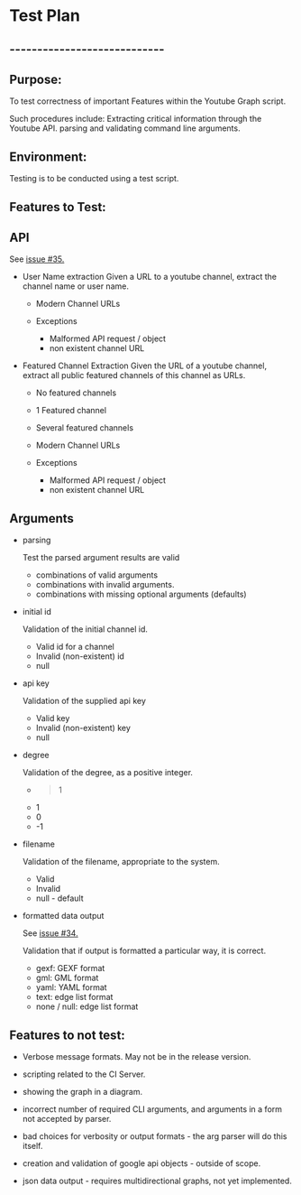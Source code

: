# Test Plan

## ----------------------------


## Purpose:

To test correctness of important Features within the Youtube Graph script.

Such procedures include:
    Extracting critical information through the Youtube API.
    parsing and validating command line arguments.


## Environment:

Testing is to be conducted using a test script. 

## Features to Test:


## API

See [issue #35.](https://github.com/rask004/youtube-channel-graphing/issues/35)
    
- User Name extraction
    Given a URL to a youtube channel, extract the channel name or user name.

    * Modern Channel URLs

    * Exceptions
        - Malformed API request / object
        - non existent channel URL

- Featured Channel Extraction
    Given the URL of a youtube channel, extract all public featured channels of this channel as
    URLs.

    * No featured channels
    * 1 Featured channel
    * Several featured channels
    * Modern Channel URLs

    * Exceptions
        - Malformed API request / object
        - non existent channel URL


## Arguments

- parsing

    Test the parsed argument results are valid

    * combinations of valid arguments
    * combinations with invalid arguments.
    * combinations with missing optional arguments (defaults)

- initial id

    Validation of the initial channel id.

    * Valid id for a channel
    * Invalid (non-existent) id
    * null
    
- api key

    Validation of the supplied api key
    
    * Valid key
    * Invalid (non-existent) key
    * null

- degree

    Validation of the degree, as a positive integer.

    * > 1
    * 1
    * 0
    * -1

- filename

    Validation of the filename, appropriate to the system.

    * Valid
    * Invalid
    * null - default

- formatted data output

    See [issue #34.](https://github.com/rask004/youtube-channel-graphing/issues/34)

    Validation that if output is formatted a particular way, it is correct.

    * gexf: GEXF format
    * gml: GML format
    * yaml: YAML format
    * text: edge list format
    * none / null: edge list format


## Features to not test:

- Verbose message formats. May not be in the release version.

- scripting related to the CI Server.

- showing the graph in a diagram.

- incorrect number of required CLI arguments, and arguments in a form not accepted by parser.

- bad choices for verbosity or output formats - the arg parser will do this itself.

- creation and validation of google api objects - outside of scope.

- json data output - requires multidirectional graphs, not yet implemented.
